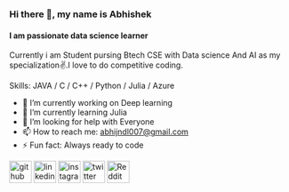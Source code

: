 ### Hi there 👋, my name is Abhishek
#### I am passionate data science learner
Currently i am Student pursing Btech CSE with Data science And AI as my specialization✌.I love to do competitive coding.

Skills: JAVA / C / C++ / Python / Julia / Azure

- 🔭 I’m currently working on Deep learning 
- 🌱 I’m currently learning Julia 
- 🤔 I’m looking for help with Everyone 
- 📫 How to reach me: abhijndl007@gmail.com 
- ⚡ Fun fact: Always ready to code 


[<img src='https://cdn.jsdelivr.net/npm/simple-icons@3.0.1/icons/github.svg' alt='github' height='40'>](https://github.com/https://github.com/Abhijndl)  [<img src='https://cdn.jsdelivr.net/npm/simple-icons@3.0.1/icons/linkedin.svg' alt='linkedin' height='40'>](https://www.linkedin.com/in/https://www.linkedin.com/in/abhishek-jindal-b33344192//)  [<img src='https://cdn.jsdelivr.net/npm/simple-icons@3.0.1/icons/instagram.svg' alt='instagram' height='40'>](https://www.instagram.com/https://www.instagram.com/_abhishek._.jindal__//)  [<img src='https://cdn.jsdelivr.net/npm/simple-icons@3.0.1/icons/twitter.svg' alt='twitter' height='40'>](https://twitter.com/https://twitter.com/jndl_ABHISHEK)  [<img src='https://cdn.jsdelivr.net/npm/simple-icons@3.0.1/icons/reddit.svg' alt='Reddit' height='40'>](https://www.reddit.com/user/https://www.reddit.com/user/InevitableOVEN69)  


